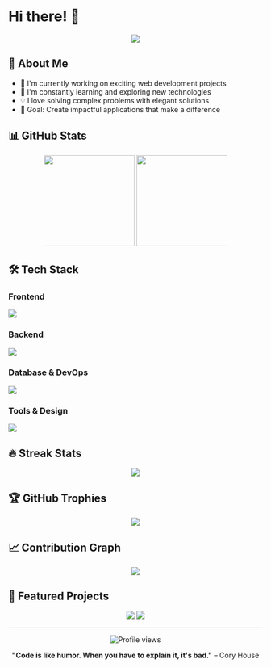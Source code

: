 # Hi there! 👋

<div align="center">
  <img src="https://readme-typing-svg.herokuapp.com/?lines=Full+Stack+Developer;Always+learning+new+things&font=Fira%20Code&center=true&width=440&height=45&color=f75c7e&vCenter=true&size=22">
</div>

## 🚀 About Me

- 🔭 I'm currently working on exciting web development projects
- 🌱 I'm constantly learning and exploring new technologies
- 💡 I love solving complex problems with elegant solutions
- 🎯 Goal: Create impactful applications that make a difference

## 📊 GitHub Stats

<div align="center">
  <img height="180em" src="https://github-readme-stats.vercel.app/api?username=WindTunnelRetirement&show_icons=true&theme=radical&include_all_commits=true&count_private=true"/>
  <img height="180em" src="https://github-readme-stats.vercel.app/api/top-langs/?username=WindTunnelRetirement&layout=compact&langs_count=8&theme=radical"/>
</div>

## 🛠️ Tech Stack

### Frontend
<p align="left">
  <img src="https://skillicons.dev/icons?i=html,css,js,typescript,react,nextjs,vue,nuxt" />
</p>

### Backend
<p align="left">
  <img src="https://skillicons.dev/icons?i=nodejs,ruby,rails" />
</p>

### Database & DevOps
<p align="left">
  <img src="https://skillicons.dev/icons?i=mysql,postgresql,docker,git,github,aws,linux" />
</p>

### Tools & Design
<p align="left">
  <img src="https://skillicons.dev/icons?i=vscode,figma" />
</p>

## 🔥 Streak Stats

<div align="center">
  <img src="https://github-readme-streak-stats.herokuapp.com/?user=WindTunnelRetirement&theme=radical&hide_border=true" />
</div>

## 🏆 GitHub Trophies

<div align="center">
  <img src="https://github-profile-trophy.vercel.app/?username=WindTunnelRetirement&theme=radical&no-frame=true&no-bg=false&margin-w=4" />
</div>

## 📈 Contribution Graph

<div align="center">
  <img src="https://github-readme-activity-graph.vercel.app/graph?username=WindTunnelRetirement&theme=redical&bg_color=20232a&hide_border=true" />
</div>

## 🌟 Featured Projects

<div align="center">
  <a href="https://github.com/WindTunnelRetirement/your-project-1">
    <img src="https://github.com/WindTunnelRetirement/my-app-project&theme=radical" />
  </a>
  <a href="https://github.com/WindTunnelRetirement/your-project-2">
    <img src="https://github-readme-stats.vercel.app/api/pin/?username=WindTunnelRetirement&repo=your-project-2&theme=radical" />
  </a>
</div>

---

<div align="center">
  <img src="https://komarev.com/ghpvc/?username=WindTunnelRetirement&label=Profile%20views&color=0e75b6&style=flat" alt="Profile views" />
</div>

<div align="center">
  
**"Code is like humor. When you have to explain it, it's bad."** – Cory House

</div>
